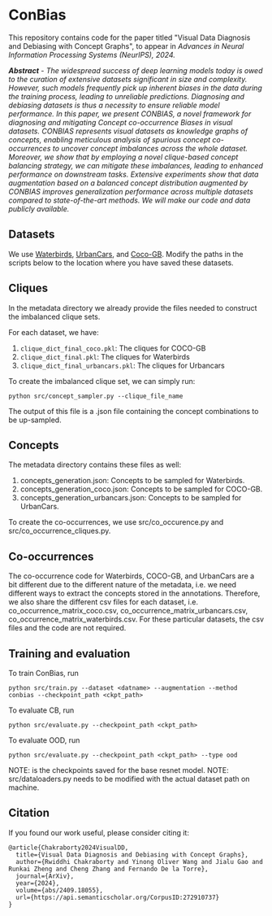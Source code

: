 # ConBias
This repository contains code for the paper titled "Visual Data Diagnosis and Debiasing with Concept Graphs", to appear in _Advances in Neural Information Processing Systems (NeurIPS), 2024._

_**Abstract**_ - 
_The widespread success of deep learning models today is owed to the curation of extensive datasets significant in size and complexity. However, such models frequently pick up inherent biases in the data during the training process, leading to unreliable predictions. Diagnosing and debiasing datasets is thus a necessity to ensure reliable model performance. In this paper, we present CONBIAS, a novel framework for diagnosing and mitigating Concept co-occurrence Biases in visual datasets. CONBIAS represents visual datasets as knowledge graphs of concepts, enabling meticulous analysis of spurious concept co-occurrences to uncover concept imbalances across the whole dataset. Moreover, we show that by employing a novel clique-based concept balancing strategy, we can mitigate these imbalances, leading to enhanced performance on downstream tasks. Extensive experiments show that data augmentation based on a balanced concept distribution augmented by CONBIAS improves generalization performance across multiple datasets compared to state-of-the-art methods. We will make our code and data publicly available._

## Datasets

We use [Waterbirds](https://github.com/anniesch/jtt/tree/master), [UrbanCars](https://github.com/facebookresearch/Whac-A-Mole), and [Coco-GB](https://github.com/datamllab/Mitigating_Gender_Bias_In_Captioning_System). Modify the paths in the scripts below to the location where you have saved these datasets. 


## Cliques

In the metadata directory we already provide the files needed to construct the imbalanced clique sets.

For each dataset, we have:

1. ```clique_dict_final_coco.pkl```: The cliques for COCO-GB 
2. ```clique_dict_final.pkl```: The cliques for Waterbirds
3. ```clique_dict_final_urbancars.pkl```: The cliques for Urbancars

To create the imbalanced clique set, we can simply run:
```
python src/concept_sampler.py --clique_file_name
```
The output of this file is a .json file containing the concept combinations to be up-sampled. 

## Concepts 

The metadata directory contains these files as well:

1. concepts_generation.json: Concepts to be sampled for Waterbirds.
2. concepts_generation_coco.json: Concepts to be sampled for COCO-GB.
3. concepts_generation_urbancars.json: Concepts to be sampled for UrbanCars.
   
To create the co-occurrences, we use src/co_occurence.py and src/co_occurrence_cliques.py. 

## Co-occurrences

The co-occurrence code for Waterbirds, COCO-GB, and UrbanCars are a bit different due to 
the different nature of the metadata, i.e. we need different ways to extract the concepts stored
in the annotations. Therefore, we also share the different csv files for each dataset, i.e. 
co_occurrence_matrix_coco.csv, co_occurrence_matrix_urbancars.csv, co_occurrence_matrix_waterbirds.csv.
For these particular datasets, the csv files and the code are not required.

## Training and evaluation

To train ConBias, run
```
python src/train.py --dataset <datname> --augmentation --method conbias --checkpoint_path <ckpt_path>
```
To evaluate CB, run
```
python src/evaluate.py --checkpoint_path <ckpt_path>
```
To evaluate OOD, run
```
python src/evaluate.py --checkpoint_path <ckpt_path> --type ood
```

NOTE: <ckpt-path> is the checkpoints saved for the base resnet model. 
NOTE: src/dataloaders.py needs to be modified with the actual dataset path on machine. 

## Citation

If you found our work useful, please consider citing it:

```
@article{Chakraborty2024VisualDD,
  title={Visual Data Diagnosis and Debiasing with Concept Graphs},
  author={Rwiddhi Chakraborty and Yinong Oliver Wang and Jialu Gao and Runkai Zheng and Cheng Zhang and Fernando De la Torre},
  journal={ArXiv},
  year={2024},
  volume={abs/2409.18055},
  url={https://api.semanticscholar.org/CorpusID:272910737}
}
```


